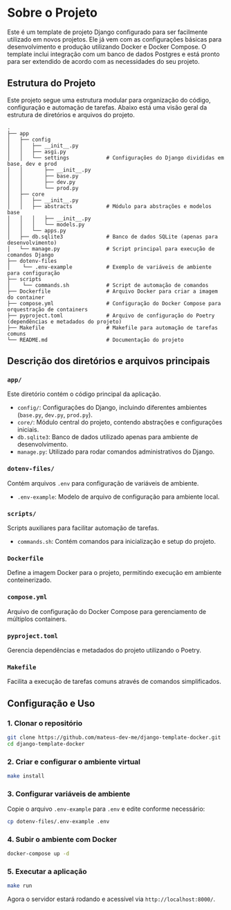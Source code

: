 # Sobre o Projeto

Este é um template de projeto Django configurado para ser facilmente utilizado em novos projetos. Ele já vem com as configurações básicas para desenvolvimento e produção utilizando Docker e Docker Compose. O template inclui integração com um banco de dados Postgres e está pronto para ser extendido de acordo com as necessidades do seu projeto.

## Estrutura do Projeto
Este projeto segue uma estrutura modular para organização do código, configuração e automação de tarefas. Abaixo está uma visão geral da estrutura de diretórios e arquivos do projeto.

```
.
├── app
│   ├── config
│   │   ├── __init__.py
│   │   ├── asgi.py
│   │   └── settings            # Configurações do Django divididas em base, dev e prod
│   │       ├── __init__.py
│   │       ├── base.py
│   │       ├── dev.py
│   │       └── prod.py
│   ├── core
│   │   ├── __init__.py
│   │   ├── abstracts           # Módulo para abstrações e modelos base
│   │   │   ├── __init__.py
│   │   │   └── models.py
│   │   └── apps.py
│   ├── db.sqlite3              # Banco de dados SQLite (apenas para desenvolvimento)
│   └── manage.py               # Script principal para execução de comandos Django
├── dotenv-files
│    └── .env-example           # Exemplo de variáveis de ambiente para configuração
├── scripts
│    └── commands.sh            # Script de automação de comandos
├── Dockerfile                  # Arquivo Docker para criar a imagem do container
├── compose.yml                 # Configuração do Docker Compose para orquestração de containers
├── pyproject.toml              # Arquivo de configuração do Poetry (dependências e metadados do projeto)
├── Makefile                    # Makefile para automação de tarefas comuns
└── README.md                   # Documentação do projeto
```

## Descrição dos diretórios e arquivos principais

### `app/`
Este diretório contém o código principal da aplicação.
- `config/`: Configurações do Django, incluindo diferentes ambientes (`base.py`, `dev.py`, `prod.py`).
- `core/`: Módulo central do projeto, contendo abstrações e configurações iniciais.
- `db.sqlite3`: Banco de dados utilizado apenas para ambiente de desenvolvimento.
- `manage.py`: Utilizado para rodar comandos administrativos do Django.

### `dotenv-files/`
Contém arquivos `.env` para configuração de variáveis de ambiente.
- `.env-example`: Modelo de arquivo de configuração para ambiente local.

### `scripts/`
Scripts auxiliares para facilitar automação de tarefas.
- `commands.sh`: Contém comandos para inicialização e setup do projeto.

### `Dockerfile`
Define a imagem Docker para o projeto, permitindo execução em ambiente conteinerizado.

### `compose.yml`
Arquivo de configuração do Docker Compose para gerenciamento de múltiplos containers.

### `pyproject.toml`
Gerencia dependências e metadados do projeto utilizando o Poetry.

### `Makefile`
Facilita a execução de tarefas comuns através de comandos simplificados.

## Configuração e Uso

### 1. Clonar o repositório
```sh
git clone https://github.com/mateus-dev-me/django-template-docker.git
cd django-template-docker
```

### 2. Criar e configurar o ambiente virtual
```sh
make install
```

### 3. Configurar variáveis de ambiente
Copie o arquivo `.env-example` para `.env` e edite conforme necessário:
```sh
cp dotenv-files/.env-example .env
```

### 4. Subir o ambiente com Docker
```sh
docker-compose up -d
```

### 5. Executar a aplicação
```sh
make run
```

Agora o servidor estará rodando e acessível via `http://localhost:8000/`.
